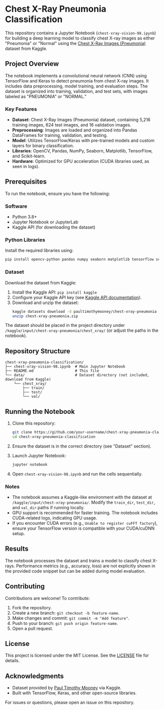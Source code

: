 # Chest X-Ray Pneumonia Classification

This repository contains a Jupyter Notebook (`chest-xray-vision-98.ipynb`) for building a deep learning model to classify chest X-ray images as either "Pneumonia" or "Normal" using the [Chest X-Ray Images (Pneumonia)](https://www.kaggle.com/datasets/paultimothymooney/chest-xray-pneumonia) dataset from Kaggle.

## Project Overview

The notebook implements a convolutional neural network (CNN) using TensorFlow and Keras to detect pneumonia from chest X-ray images. It includes data preprocessing, model training, and evaluation steps. The dataset is organized into training, validation, and test sets, with images labeled as "PNEUMONIA" or "NORMAL."

### Key Features
- **Dataset**: Chest X-Ray Images (Pneumonia) dataset, containing 5,216 training images, 624 test images, and 16 validation images.
- **Preprocessing**: Images are loaded and organized into Pandas DataFrames for training, validation, and testing.
- **Model**: Utilizes TensorFlow/Keras with pre-trained models and custom layers for binary classification.
- **Libraries**: OpenCV, Pandas, NumPy, Seaborn, Matplotlib, TensorFlow, and Scikit-learn.
- **Hardware**: Optimized for GPU acceleration (CUDA libraries used, as seen in logs).

## Prerequisites

To run the notebook, ensure you have the following:

### Software
- Python 3.8+
- Jupyter Notebook or JupyterLab
- Kaggle API (for downloading the dataset)

### Python Libraries
Install the required libraries using:
```bash
pip install opencv-python pandas numpy seaborn matplotlib tensorflow scikit-learn
```

### Dataset
Download the dataset from Kaggle:
1. Install the Kaggle API: `pip install kaggle`
2. Configure your Kaggle API key (see [Kaggle API documentation](https://www.kaggle.com/docs/api)).
3. Download and unzip the dataset:
   ```bash
   kaggle datasets download -d paultimothymooney/chest-xray-pneumonia
   unzip chest-xray-pneumonia.zip
   ```

The dataset should be placed in the project directory under `/kaggle/input/chest-xray-pneumonia/chest_xray/` (or adjust the paths in the notebook).

## Repository Structure

```
chest-xray-pneumonia-classification/
├── chest-xray-vision-98.ipynb  # Main Jupyter Notebook
├── README.md                   # This file
└── data/                       # Dataset directory (not included, download from Kaggle)
    └── chest_xray/
        ├── train/
        ├── test/
        └── val/
```

## Running the Notebook

1. Clone this repository:
   ```bash
   git clone https://github.com/your-username/chest-xray-pneumonia-classification.git
   cd chest-xray-pneumonia-classification
   ```

2. Ensure the dataset is in the correct directory (see "Dataset" section).

3. Launch Jupyter Notebook:
   ```bash
   jupyter notebook
   ```

4. Open `chest-xray-vision-98.ipynb` and run the cells sequentially.

### Notes
- The notebook assumes a Kaggle-like environment with the dataset at `/kaggle/input/chest-xray-pneumonia/`. Modify the `train_dir`, `test_dir`, and `val_dir` paths if running locally.
- GPU support is recommended for faster training. The notebook includes CUDA-related logs, indicating GPU usage.
- If you encounter CUDA errors (e.g., `Unable to register cuFFT factory`), ensure your TensorFlow version is compatible with your CUDA/cuDNN setup.

## Results

The notebook processes the dataset and trains a model to classify chest X-rays. Performance metrics (e.g., accuracy, loss) are not explicitly shown in the provided code snippet but can be added during model evaluation.

## Contributing

Contributions are welcome! To contribute:
1. Fork the repository.
2. Create a new branch: `git checkout -b feature-name`.
3. Make changes and commit: `git commit -m "Add feature"`.
4. Push to your branch: `git push origin feature-name`.
5. Open a pull request.

## License

This project is licensed under the MIT License. See the [LICENSE](LICENSE) file for details.

## Acknowledgments

- Dataset provided by [Paul Timothy Mooney](https://www.kaggle.com/paultimothymooney) via Kaggle.
- Built with TensorFlow, Keras, and other open-source libraries.

For issues or questions, please open an issue on this repository.